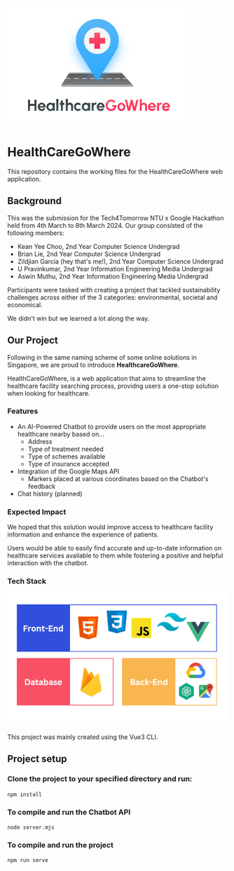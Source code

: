 !["HealthcareGoWhere Logo"](markdown/HealthcareGoWhere_Logo_For_Markdown.png)

# HealthCareGoWhere

This repository contains the working files for the HealthCareGoWhere web application.

## Background

This was the submission for the Tech4Tomorrow NTU x Google Hackathon held from 4th March to 8th March 2024. Our group consisted of the following
members:

- Kean Yee Choo, 2nd Year Computer Science Undergrad
- Brian Lie, 2nd Year Computer Science Undergrad
- Zildjian Garcia (hey that's me!), 2nd Year Computer Science Undergrad
- U Pravinkumar, 2nd Year Information Engineering Media Undergrad
- Aswin Muthu, 2nd Year Information Engineering Media Undergrad

Participants were tasked with creating a project that tackled sustainability challenges across either of the 3 categories: environmental, societal and economical.

We didn't win but we learned a lot along the way.

## Our Project

Following in the same naming scheme of some online solutions in Singapore, we are proud to introduce <b>HealthcareGoWhere</b>.

HealthCareGoWhere, is a web application that aims to streamline the healthcare facility searching process, providng users a one-stop solution when looking for healthcare.

### Features

- An AI-Powered Chatbot to provide users on the most appropriate healthcare nearby based on...
  - Address
  - Type of treatment needed
  - Type of schemes available
  - Type of insurance accepted
- Integration of the Google Maps API
    - Markers placed at various coordinates based on the Chatbot's feedback
- Chat history (planned)

### Expected Impact

We hoped that this solution would improve access to healthcare facility information and enhance the experience of patients.

Users would be able to easily find accurate and up-to-date information on healthcare services available to them while fostering a positive and helpful interaction with the chatbot.

### Tech Stack
!["Tech Stack Image"](markdown/tech_stack.png)

This project was mainly created using the Vue3 CLI.

<!-- LEFT OFF HERE: Continue writing the "Our Project" portion, open up our canva slides to be able to write what it's all about -->

## Project setup


### Clone the project to your specified directory and run:

```
npm install
```

### To compile and run the Chatbot API
```
node server.mjs
```

### To compile and run the project
```
npm run serve
```